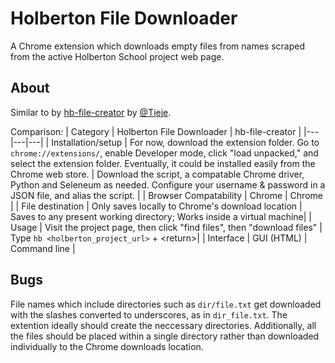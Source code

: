 # Holberton File Downloader
A Chrome extension which downloads empty files from names scraped from the active Holberton School project web page.

## About
Similar to by [hb-file-creator](https://github.com/tieje/hb-file-creator) by [@Tieje](https://github.com/tieje).

Comparison:
| Category | Holberton File Downloader | hb-file-creator |
|---|---|---|
| Installation/setup | For now, download the extension folder. Go to `chrome://extensions/`, enable Developer mode, click "load unpacked," and select the extension folder. Eventually, it could be installed easily from the Chrome web store. | Download the script, a compatable Chrome driver, Python and Seleneum as needed. Configure your username & password in a JSON file, and alias the script. |
| Browser Compatability | Chrome | Chrome |
| File destination | Only saves locally to Chrome's download location | Saves to any present working directory; Works inside a virtual machine|
| Usage | Visit the project page, then click "find files", then "download files" | Type `hb <holberton_project_url>` + <return\>|
| Interface | GUI (HTML) | Command line |

## Bugs
File names which include directories such as `dir/file.txt` get downloaded with the slashes converted to underscores, as in `dir_file.txt`. The extention ideally should create the neccessary directories. Additionally, all the files should be placed within a single directory rather than downloaded individually to the Chrome downloads location.
